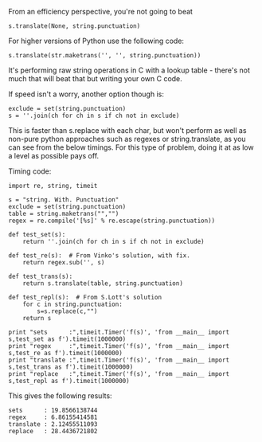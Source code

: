 From an efficiency perspective, you're not going to beat 

    s.translate(None, string.punctuation)
For higher versions of Python use the following code:

    s.translate(str.maketrans('', '', string.punctuation))

It's performing raw string operations in C with a lookup table - there's not much that will beat that but writing your own C code.

If speed isn't a worry, another option though is:

    exclude = set(string.punctuation)
    s = ''.join(ch for ch in s if ch not in exclude)

This is faster than s.replace with each char, but won't perform as well as non-pure python approaches such as regexes or string.translate, as you can see from the below timings.  For this type of problem, doing it at as low a level as possible pays off.

Timing code:

    import re, string, timeit
    
    s = "string. With. Punctuation"
    exclude = set(string.punctuation)
    table = string.maketrans("","")
    regex = re.compile('[%s]' % re.escape(string.punctuation))
    
    def test_set(s):
        return ''.join(ch for ch in s if ch not in exclude)
    
    def test_re(s):  # From Vinko's solution, with fix.
        return regex.sub('', s)
    
    def test_trans(s):
        return s.translate(table, string.punctuation)
    
    def test_repl(s):  # From S.Lott's solution
        for c in string.punctuation:
            s=s.replace(c,"")
        return s
    
    print "sets      :",timeit.Timer('f(s)', 'from __main__ import s,test_set as f').timeit(1000000)
    print "regex     :",timeit.Timer('f(s)', 'from __main__ import s,test_re as f').timeit(1000000)
    print "translate :",timeit.Timer('f(s)', 'from __main__ import s,test_trans as f').timeit(1000000)
    print "replace   :",timeit.Timer('f(s)', 'from __main__ import s,test_repl as f').timeit(1000000)

This gives the following results:

    sets      : 19.8566138744
    regex     : 6.86155414581
    translate : 2.12455511093
    replace   : 28.4436721802

